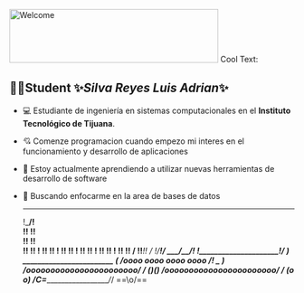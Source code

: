 <a href="https://cooltext.com"><img src="https://images.cooltext.com/5508438.png" width="369" height="95" alt="Welcome" /></a>
<a href="http://cooltext.com" target="_top"><img src="https://cooltext.com/images/ct_pixel.gif" width="80" height="15" alt="Cool Text: Logo and Graphics Generator" border="0" /></a>

## 🧑‍🎓Student ✨*Silva Reyes Luis Adrian*✨
- 💻 Estudiante de ingeniería en sistemas computacionales en el **Instituto Tecnológico de Tijuana**.
- 💘 Comenze programacion cuando empezo mi interes en el funcionamiento y desarrollo de aplicaciones
- 📖 Estoy actualmente aprendiendo a utilizar nuevas herramientas de desarrollo de software 
- 🔭 Buscando enfocarme en la area de bases de datos 

     ____________________________
    !\_________________________/!\
    !!                         !! \
    !!                         !!  \
    !!                         !!  !
    !!                         !!  !
    !!                         !!  !
    !!                         !!  !
    !!                         !!  !
    !!                         !!  /
    !!_________________________!! /
    !/_________________________\!/
       __\_________________/__/!_
      !_______________________!/ )
    ________________________    (__
   /oooo  oooo  oooo  oooo /!   _  )_
  /ooooooooooooooooooooooo/ /  (_)_(_)
 /ooooooooooooooooooooooo/ /    (o o)
/C=_____________________/_/    ==\o/==
